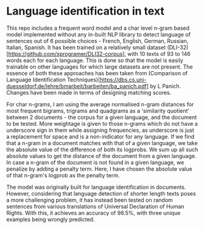 # Language identification in text

This repo includes a frequent word model and a char level n-gram based model implemented without any in-built NLP library to detect language of sentences out of 6 possible choices - French, English, German, Russian, Italian, Spanish. It has been trained on a relatively small dataset (DLI-32)[https://github.com/xprogramer/DLI32-corpus], with 10 texts of 93 to 146 words each for each language. This is done so that the model is easily trainable on other languages for which large datasets are not present. The essence of both these approaches has been taken from (Comparison of Language Identification Techniques)[https://dbs.cs.uni-duesseldorf.de/lehre/bmarbeit/barbeiten/ba_panich.pdf] by L Panich. Changes have been made in terms of designing matching scores. 

For char n-grams, I am using the average normalised n-gram distances for most frequent bigrams, trigrams and quadgrams as a 'similarity quotient' between 2 documents - the corpus for a given language, and the document to be tested. More weightage is given to those n-grams which do not have a underscore sign in them while assigning frequencies, as underscore is just a replacement for space and is a non-indicator for any language. If we find that a n-gram in a document matches with that of a given language, we take the absolute value of the difference of both its logprobs. We sum up all such absolute values to get the distance of the document from a given language. In case a n-gram of the document is not found in a given language, we penalize by adding a penalty term. Here, I have chosen the absolute value of that n-gram's logprob as the penalty term.

The model was originally built for language identification in documents. However, considering that language detection of shorter length texts poses a more challenging problem, it has instead been tested on random sentences from various translations of Universal Declaration of Human Rights. With this, it achieves an accuracy of 98.5%, with three unique examples being wrongly predicted. 
